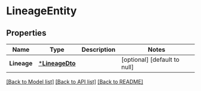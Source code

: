 # LineageEntity

## Properties
Name | Type | Description | Notes
------------ | ------------- | ------------- | -------------
**Lineage** | [***LineageDto**](LineageDTO.md) |  | [optional] [default to null]

[[Back to Model list]](../README.md#documentation-for-models) [[Back to API list]](../README.md#documentation-for-api-endpoints) [[Back to README]](../README.md)

